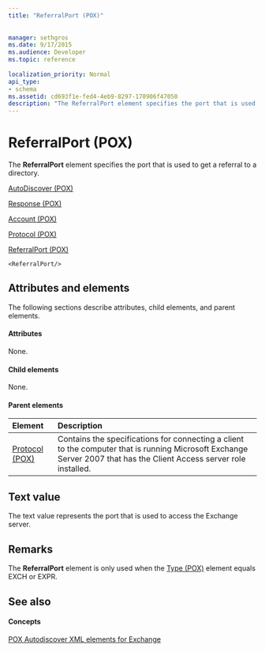 ```yaml
---
title: "ReferralPort (POX)"
 
 
manager: sethgros
ms.date: 9/17/2015
ms.audience: Developer
ms.topic: reference
 
localization_priority: Normal
api_type:
- schema
ms.assetid: cd693f1e-fed4-4eb9-8297-178906f47050
description: "The ReferralPort element specifies the port that is used to get a referral to a directory."
---
```


# ReferralPort (POX)

The **ReferralPort** element specifies the port that is used to get a referral to a directory. 
  
[AutoDiscover (POX)](autodiscover-pox.md)
  
[Response (POX)](response-pox.md)
  
[Account (POX)](account-pox.md)
  
[Protocol (POX)](protocol-pox.md)
  
[ReferralPort (POX)](referralport-pox.md)
  
```
<ReferralPort/>
```

## Attributes and elements

The following sections describe attributes, child elements, and parent elements.
  
#### Attributes

None.
  
#### Child elements

None.
  
#### Parent elements

|**Element**|**Description**|
|:-----|:-----|
|[Protocol (POX)](protocol-pox.md) <br/> |Contains the specifications for connecting a client to the computer that is running Microsoft Exchange Server 2007 that has the Client Access server role installed.  <br/> |
   
## Text value

The text value represents the port that is used to access the Exchange server.
  
## Remarks

The **ReferralPort** element is only used when the [Type (POX)](type-pox.md) element equals EXCH or EXPR. 
  
## See also

#### Concepts

[POX Autodiscover XML elements for Exchange](pox-autodiscover-xml-elements-for-exchange.md)

